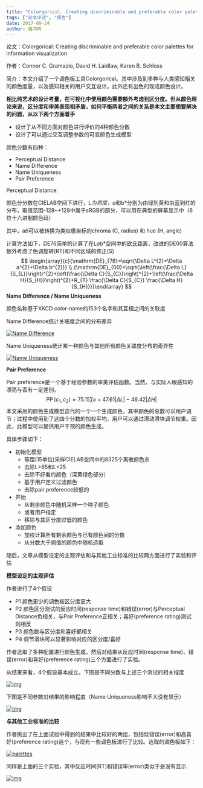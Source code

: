 ```yaml
---
title: "Colorgorical: Creating discriminable and preferable color palettes for information visualization"
tags: ["论文评述", "报告"]
date: 2017-09-24
author: 梅鸿辉
---
```


论文：Colorgorical: Creating discriminable and preferable color palettes for information visualization

作者：Connor C. Gramazio, David H. Laidlaw, Karen B. Schloss

简介：本文介绍了一个调色板工具Colorgorical。其中涉及到多种与人类感知相关的颜色度量，以及感知相关的用户交互设计。此外还有出色的现成颜色设计。



**相比纯艺术的设计考量，在可视化中使用颜色需要额外考虑到区分度。但从颜色理论来说，区分度和审美表现相矛盾，如何平衡两者之间的关系是本文主要想要解决的问题，从以下两个方面着手**

- 设计了从不同方面对颜色进行评价的4种颜色分数
- 设计了可以通过交互调整参数的可变颜色生成模型

颜色分数有四种：

- Perceptual Distance
- Name Difference
- Name Uniqueness
- Pair Preference

Perceptual Distance:

颜色分分数在CIELAB空间下进行，L*为亮度，a*和b*分别为由绿到黄和由蓝到红的分布，取值范围-128~+128中属于sRGB的部分，可以用在典型的屏幕显示中（6位十六进制颜色码）

其中，a*b*可以被转换为类似极坐标的chroma (C, radius) 和 hue (H, angle)

计算方法如下，DE76简单的计算了在L*a*b*空间中的欧氏距离，改进的DE00算法额外考虑了色调旋转(RT)和不同区域的修正(S)
$$
\begin{array}{c}{\mathrm{DE}_{76}=\sqrt{\Delta L^{2}+\Delta a^{2}+\Delta b^{2}}} \\ {\mathrm{DE}_{00}=\sqrt{\left(\frac{\Delta L}{S_{L}}\right)^{2}+\left(\frac{\Delta C}{S_{C}}\right)^{2}+\left(\frac{\Delta H}{S_{H}}\right)^{2}+R_{T} \frac{\Delta C}{S_{C}} \frac{\Delta H}{S_{H}}}}\end{array}
$$
**Name Difference / Name Uniqueness**

颜色名称基于XKCD color-name的153个名字和其互相之间的关联度

Name Difference统计关联度之间的分布差异

[![Name Difference](http://www.cad.zju.edu.cn/home/vagblog/wp-content/uploads/2017/09/%E5%9B%BE%E7%89%872.png)](http://www.cad.zju.edu.cn/home/vagblog/wp-content/uploads/2017/09/%E5%9B%BE%E7%89%872.png)

Name Uniqueness统计某一种颜色与其他所有颜色关联度分布的奇异性

[![Name Uniqueness](http://www.cad.zju.edu.cn/home/vagblog/wp-content/uploads/2017/09/%E5%9B%BE%E7%89%873.png)](http://www.cad.zju.edu.cn/home/vagblog/wp-content/uploads/2017/09/%E5%9B%BE%E7%89%873.png)

**Pair Preference**

Pair preference是一个基于经验参数的审美评估函数。当然，与实际人眼感知的漂亮与否有一定差别。
$$
\operatorname{PP}\left(c_{1}, c_{2}\right)=75.15 \sum \kappa+47.61|\Delta L|-46.42|\Delta H|
$$
本文采用的颜色生成模型迭代的一个一个生成颜色，其中颜色的总数可以用户调节；过程中使用到了这四个分数的加权平均，用户可以通过滑动滑块调节权重。因此，此模型可以提供用户干预的颜色生成。

具体步骤如下：

- 初始化模型
  - 等距(15单位)采样CIELAB空间中的8325个离散颜色点
  - 去除L>85和L<25
  - 去除不好看的颜色（深黄绿色部分）
  - 基于用户定义过滤颜色
  - 去除pair preference较低的
- 开始
  - 从剩余颜色中随机采样一个种子颜色
  - 或者用户指定
  - 移除与其区分度过低的颜色
- 添加颜色
  - 加权计算所有剩余颜色与已有颜色间的分数
  - 从分数大于阈值的颜色中随机选取

随后，文章从模型设定的主观评估和与其他工业标准的比较两方面进行了实验和评估

**模型设定的主观评估**

作者进行了4个假设

- P1 颜色更少的调色板区分度更大
- P2 颜色区分测试的反应时间(response time)和错误(error)与Perceptual Distance负相关，与Pair Preference正相关；喜好(preference rating)测试则相反
- P3 颜色数与区分度和喜好都相关
- P4 调节滑块可以显著影响对应的区分度/喜好

作者选取了多种配置进行颜色生成，然后对结果从反应时间(response time)、错误(error)和喜好(preference rating)三个方面进行了实验。

从结果来看，4个假设基本成立。下图是不同分数与上述三个测试的相关程度

[![img](http://www.cad.zju.edu.cn/home/vagblog/wp-content/uploads/2017/09/%E5%9B%BE%E7%89%875.png)](http://www.cad.zju.edu.cn/home/vagblog/wp-content/uploads/2017/09/%E5%9B%BE%E7%89%875.png)

下图是不同参数对结果的影响程度（Name  Uniqueness影响不大没有显示）

[![img](http://www.cad.zju.edu.cn/home/vagblog/wp-content/uploads/2017/09/%E5%9B%BE%E7%89%876.png)](http://www.cad.zju.edu.cn/home/vagblog/wp-content/uploads/2017/09/%E5%9B%BE%E7%89%876.png)

**与其他工业标准的比较**

作者挑出了在上面试验中得到的结果中比较好的两组，包括低错误(error)和高喜好(preference rating)连个，与现有一些调色板进行了比较。选取的调色板如下：

[![palettes](http://www.cad.zju.edu.cn/home/vagblog/wp-content/uploads/2017/09/%E5%9B%BE%E7%89%877.png)](http://www.cad.zju.edu.cn/home/vagblog/wp-content/uploads/2017/09/%E5%9B%BE%E7%89%877.png)

同样是上面的三个实验，其中反应时间(RT)和错误率(error)类似于是没有显示

[![img](http://www.cad.zju.edu.cn/home/vagblog/wp-content/uploads/2017/09/%E5%9B%BE%E7%89%878.png)](http://www.cad.zju.edu.cn/home/vagblog/wp-content/uploads/2017/09/%E5%9B%BE%E7%89%878.png)